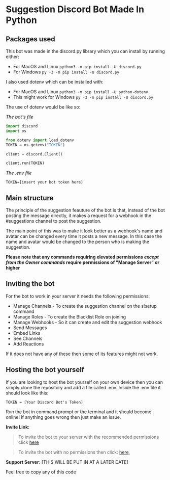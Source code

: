 # Suggestion Discord Bot Made In Python

## Packages used

This bot was made in the discord.py library which you can install by running either:
* For MacOS and Linux
```python3 -m pip install -U discord.py```
* For Windows
```py -3 -m pip install -U discord.py```

I also used dotenv which can be installed with:
* For MacOS and Linux
```python3 -m pip install -U python-dotenv```
* This might work for Windows
```py -3 -m pip install -U discord.py```

The use of dotenv would be like so:

*The bot's file*
```py
import discord
import os

from dotenv import load_dotenv
TOKEN = os.getenv("TOKEN")

client = discord.Client()

client.run(TOKEN)
```

*The .env file*
```
TOKEN=[insert your bot token here]
```

## Main structure

The principle of the suggestion feauture of the bot is that, instead of the bot posting the message directly, it makes a request for a webhook in the #suggestions channel to post the suggestion.

The main point of this was to make it look better as a webhook's name and avatar can be changed every time it posts a new message. In this case the name and avatar would be changed to the person who is making the suggestion.

**Please note that any commands requiring elevated permissions *except from the Owner commands* require permissions of "Manage Server" or higher**

## Inviting the bot

For the bot to work in your server it needs the following permissions:
* Manage Channels - To create the suggestion channel on the s!setup command
* Manage Roles - To create the Blacklist Role on joining
* Manage Webhooks - So it can create and edit the suggestion webhook
* Send Messages
* Embed Links
* See Channels
* Add Reactions

If it does not have any of these then some of its features might not work.

## Hosting the bot yourself

If you are looking to host the bot yourself on your own device then you can simply clone the repository and add a file called .env. Inside the .env file it should look like this:
```
TOKEN = [Your Discord Bot's Token]
```
Run the bot in command prompt or the terminal and it should become online!
If anything goes wrong then just make an issue.

**Invite Link:** 

> To invite the bot to your server with the recommended permissions click [here](https://discord.com/api/oauth2/authorize?client_id=743435729085923379&permissions=805694544&scope=bot)

> To invite the bot with no permissions then click: [here](https://discord.com/api/oauth2/authorize?client_id=743435729085923379&permissions=0&scope=bot),

**Support Server:** [THIS WILL BE PUT IN AT A LATER DATE]

Feel free to copy any of this code
